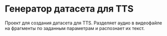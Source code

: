 # Генератор датасета для TTS 

Проект для создания датасета для TTS. Разделяет аудио в видеофайле на фрагменты по заданным параметрам и распознает их текст.
